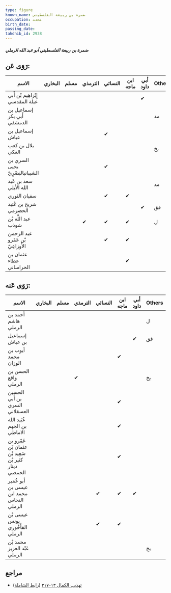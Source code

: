 ```yaml
---
type: figure
known_name: ضمرة بن ربيعة الفلسطيني
occupation: محدث
birth_date:
passing_date:
tahdhib_id: 2938
---
```

##### ضمرة بن ربيعة الفلسطيني أبو عبد الله الرملي

## رَوَى عَن:
| الاسم                             | البخاري | مسلم | الترمذي | النسائي | ابن ماجه | أبي داود | Others |
| --------------------------------- | ------- | ---- | ------- | ------- | -------- | -------- | ------ |
| إِبْرَاهِيم بْن أَبي عبلة المقدسي |         |      |         |         |          | ✔        |        |
| إسماعيل بن أَبي بكر الدمشقي       |         |      |         |         |          |          | مد     |
| إسماعيل بن عياش                   |         |      |         | ✔       |          |          |        |
| بلال بن كعب العكي                 |         |      |         |         |          |          | بخ     |
| السري بن يحيى الشيبانيالبَصْرِيّ  |         |      |         | ✔       |          |          |        |
| سعد بن عَبد الله الأيلي           |         |      |         |         |          |          | مد     |
| سفيان الثوري                      |         |      |         | ✔       | ✔        |          |        |
| شريح بن عُبَيد الحضرمي            |         |      |         |         |          | ✔        | فق     |
| عبد اللَّه بْن شوذب               |         |      | ✔       | ✔       | ✔        |          | ل      |
| عبد الرحمن بْن عَمْرو الأَوزاعِيّ |         |      |         | ✔       | ✔        |          |        |
| عثمان بن عطاء الخراساني           |         |      |         |         | ✔        |          |        |
## رَوَى عَنه:
| الاسم                                                | البخاري | مسلم | الترمذي | النسائي | ابن ماجه | أبي داود | Others |
| ---------------------------------------------------- | ------- | ---- | ------- | ------- | -------- | -------- | ------ |
| أحمد بن هاشم الرملي                                  |         |      |         |         |          |          | ل      |
| إسماعيل بن عياش                                      |         |      |         |         |          | ✔        | فق     |
| أيوب بن محمد الوزان                                  |         |      |         |         | ✔        |          |        |
| الحسن بن واقع الرملي                                 |         |      | ✔       |         |          |          | بخ     |
| الحسين بن أَبي السري العسقلاني                       |         |      |         |         | ✔        |          |        |
| عُبَيد الله بن الجهم الاماطي                         |         |      |         |         | ✔        |          |        |
| عَمْرو بن عثمان بْن سَعِيد بْن كثير بْن دينار الحمصي |         |      |         |         | ✔        |          |        |
| أبو عُمَير عيسى بن محمد ابن النحاس الرملي            |         |      |         | ✔       | ✔        | ✔        |        |
| عيسى بْن يونس الفأَخُوري الرملي                      |         |      |         | ✔       | ✔        |          |        |
| محمد بْن عَبْد العزيز الرملي                         |         |      |         |         |          |          | بخ     |
## مراجع
- [تهذيب الكمال ١٣-٣١٧](obsidian://open?vault=Tahdhib-al-Kamal&file=Figures/٢٩٣٨-ضمرة%20بن%20ربيعة%20الفلسطيني%20أبو%20عبد%20الله%20الرملي) ([رابط الشاملة](https://shamela.ws/book/3722/6698))